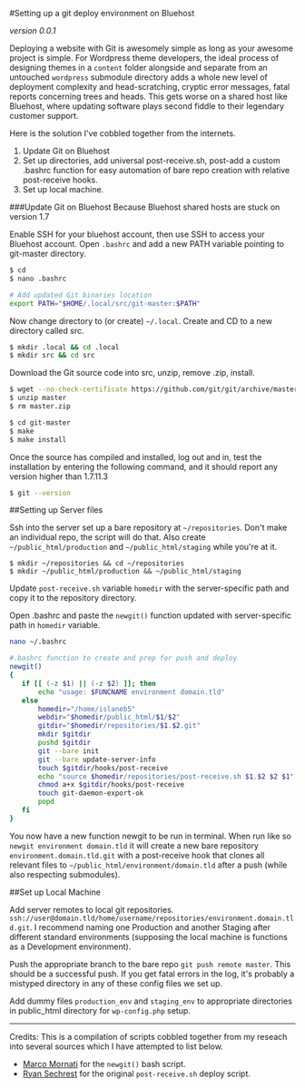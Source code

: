 #Setting up a git deploy environment on Bluehost

*version 0.0.1*

Deploying a website with Git is awesomely simple as long as your awesome project is simple. For Wordpress theme developers, the ideal process of designing themes in a `content` folder alongside and separate from an untouched `wordpress` submodule directory adds a whole new level of deployment complexity and head-scratching, cryptic error messages, fatal reports concerning trees and heads. This gets worse on a shared host like Bluehost, where updating software plays second fiddle to their legendary customer support.

Here is the solution I've cobbled together from the internets.

1. Update Git on Bluehost
2. Set up directories, add universal post-receive.sh, post-add a custom .bashrc function for easy automation of bare repo creation with relative post-receive hooks.
3. Set up local machine.

###Update Git on Bluehost
Because Bluehost shared hosts are stuck on version 1.7

Enable SSH for your bluehost account, then use SSH to access your Bluehost account. Open `.bashrc` and add a new PATH variable pointing to git-master directory.

```bash
$ cd
$ nano .bashrc

# Add updated Git binaries location
export PATH="$HOME/.local/src/git-master:$PATH"
```

​Now change directory to (or create) `~/.local`. Create and CD to a new directory called src.

```bash
$ mkdir .local && cd .local
$ mkdir src && cd src
```

Download the Git source code into src, unzip, remove .zip, install. 

```bash
$ wget --no-check-certificate https://github.com/git/git/archive/master.zip
$ unzip master
$ rm master.zip

$ cd git-master
$ make
$ make install
```

​Once the source has compiled and installed, log out and in, test the installation by entering the following command, and it should report any version higher than 1.7.11.3

```bash
$ git --version
```

##Setting up Server files

Ssh into the server set up a bare repository at `~/repositories`. Don't make an individual repo, the script will do that. Also create `~/public_html/production` and `~/public_html/staging` while you're at it.

```
$ mkdir ~/repositories && cd ~/repositories
$ mkdir ~/public_html/production && ~/public_html/staging
```

Update `post-receive.sh` variable `homedir` with the server-specific path and copy it to the repository directory.

Open .bashrc and paste the `newgit()` function updated with server-specific path in `homedir` variable.

```bash
nano ~/.bashrc
```
```bash
#.bashrc function to create and prep for push and deploy
newgit()  
{
   if [[ (-z $1) || (-z $2) ]]; then
       echo "usage: $FUNCNAME environment domain.tld"
   else
       homedir="/home/islaneb5"
       webdir="$homedir/public_html/$1/$2"
       gitdir="$homedir/repositories/$1.$2.git"
       mkdir $gitdir
       pushd $gitdir
       git --bare init
       git --bare update-server-info
       touch $gitdir/hooks/post-receive
       echo "source $homedir/repositories/post-receive.sh $1.$2 $2 $1" >>$gitdir/hooks/post-receive
       chmod a+x $gitdir/hooks/post-receive
       touch git-daemon-export-ok
       popd
   fi
}

```

You now have a new function newgit to be run in terminal. When run like so `newgit environment domain.tld` it will create a new bare repository `environment.domain.tld.git` with a post-receive hook that clones all relevant files to `~/public_html/environment/domain.tld` after a push (while also respecting submodules).

##Set up Local Machine

Add server remotes to local git repositories. `ssh://user@domain.tld/home/username/repositories/environment.domain.tld.git`. I recommend naming one Production and another Staging after different standard environments (supposing the local machine is functions as a Development environment).

Push the appropriate branch to the bare repo `git push remote master`. This should be a successful push. If you get fatal errors in the log, it's probably a mistyped directory in any of these config files we set up.

Add dummy files `production_env` and `staging_env` to appropriate directories in public_html directory for `wp-config.php` setup.


---

Credits: This is a compilation of scripts cobbled together from my reseach into several sources which I have attempted to list below.

- [Marco Mornati](http://blog.mornati.net/create-git-repository-on-shared-host/) for the `newgit()` bash script.
- [Ryan Sechrest](https://gist.github.com/ryansechrest/8011725) for the original `post-receive.sh` deploy script.